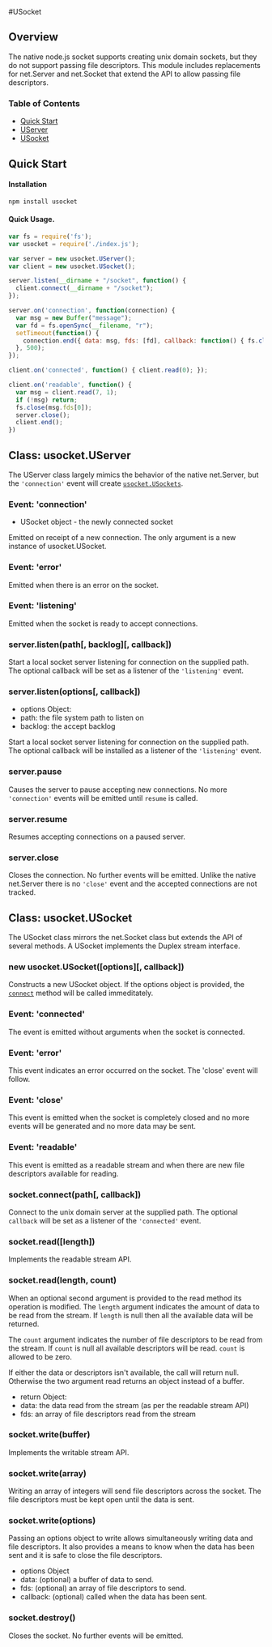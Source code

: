 #USocket

## Overview

The native node.js socket supports creating unix domain sockets, but
they do not support passing file descriptors. This module includes
replacements for net.Server and net.Socket that extend the API
to allow passing file descriptors.

### Table of Contents

 * [Quick Start](#quick-start)
 * [UServer](#class-usocketuserver)
 * [USocket](#class-usocketusocket)

## Quick Start

#### Installation

```shell
npm install usocket
```

#### Quick Usage.

```js
var fs = require('fs');
var usocket = require('./index.js');

var server = new usocket.UServer();
var client = new usocket.USocket();

server.listen(__dirname + "/socket", function() {
  client.connect(__dirname + "/socket");
});

server.on('connection', function(connection) {
  var msg = new Buffer("message");
  var fd = fs.openSync(__filename, "r");
  setTimeout(function() {
  	connection.end({ data: msg, fds: [fd], callback: function() { fs.close(fd); } });
  }, 500);
});

client.on('connected', function() { client.read(0); });

client.on('readable', function() {
  var msg = client.read(7, 1);
  if (!msg) return;
  fs.close(msg.fds[0]);
  server.close();
  client.end();
})
```

## Class: usocket.UServer

The UServer class largely mimics the behavior of the native net.Server, but
the `'connection'` event will create [`usocket.USockets`](#class-usocketusocket).

### Event: 'connection'

 * USocket object - the newly connected socket

Emitted on receipt of a new connection. The only argument is a new instance
of usocket.USocket.

### Event: 'error'

Emitted when there is an error on the socket.

### Event: 'listening'

Emitted when the socket is ready to accept connections.

### server.listen(path[, backlog][, callback])

Start a local socket server listening for connection on the supplied path.
The optional callback will be set as a listener of the `'listening'` event.

### server.listen(options[, callback])

 * options Object:
  * path: the file system path to listen on
  * backlog: the accept backlog

Start a local socket server listening for connection on the supplied path.
The optional callback will be installed as a listener of the `'listening'` event.

### server.pause

Causes the server to pause accepting new connections. No more `'connection'` events
will be emitted until `resume` is called.

### server.resume

Resumes accepting connections on a paused server.

### server.close

Closes the connection. No further events will be emitted. Unlike the native
net.Server there is no `'close'` event and the accepted connections are not
tracked.

## Class: usocket.USocket

The USocket class mirrors the net.Socket class but extends the API of several
methods. A USocket implements the Duplex stream interface.

### new usocket.USocket([options][, callback])

Constructs a new USocket object. If the options object is provided, the
[`connect`](#socketconnect) method will be called immeditately.

### Event: 'connected'

The event is emitted without arguments when the socket is connected.

### Event: 'error'

This event indicates an error occurred on the socket. The 'close' event will
follow.

### Event: 'close'

This event is emitted when the socket is completely closed and no more
events will be generated and no more data may be sent.

### Event: 'readable'

This event is emitted as a readable stream and when there
are new file descriptors available for reading.

### socket.connect(path[, callback])

Connect to the unix domain server at the supplied path. The optional `callback`
will be set as a listener of the `'connected'` event.

### socket.read([length])

Implements the readable stream API.

### socket.read(length, count)

When an optional second argument is provided to the read method its operation
is modified. The `length` argument indicates the amount of data to be read from
the stream. If `length` is null then all the available data will be returned.

The `count` argument indicates the number of file descriptors to be read from
the stream. If `count` is null all available descriptors will be read. `count`
is allowed to be zero.

If either the data or descriptors isn't available, the call will return
null. Otherwise the two argument read returns an object instead of a buffer.
 * return Object:
  * data: the data read from the stream (as per the readable stream API)
  * fds: an array of file descriptors read from the stream

### socket.write(buffer)

Implements the writable stream API.

### socket.write(array)

Writing an array of integers will send file descriptors across the socket.
The file descriptors must be kept open until the data is sent.

### socket.write(options)

Passing an options object to write allows simultaneously writing data and
file descriptors.
It also provides a means to know when the data has been sent and it is safe
to close the file descriptors.
 * options Object
  * data: (optional) a buffer of data to send.
  * fds: (optional) an array of file descriptors to send.
  * callback: (optional) called when the data has been sent.

### socket.destroy()

Closes the socket. No further events will be emitted.
